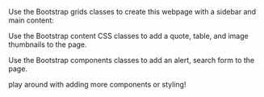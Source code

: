 Use the Bootstrap grids classes to create this webpage with a sidebar
and main content:

Use the Bootstrap content CSS classes to add a quote, table, and image
thumbnails to the page.

Use the Bootstrap components classes to add an alert, search form to
the page.

play around with adding more components or styling!
